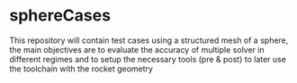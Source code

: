# sphereCases
This repository will contain test cases using a structured mesh of a sphere, the main objectives are to evaluate the accuracy of multiple solver in different regimes and to setup the necessary tools (pre &amp; post) to later use the toolchain with the rocket geometry 
